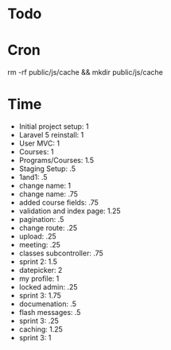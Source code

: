 # Todo

# Cron
rm -rf public/js/cache && mkdir public/js/cache

# Time
- Initial project setup: 1
- Laravel 5 reinstall: 1
- User MVC: 1
- Courses: 1
- Programs/Courses: 1.5
- Staging Setup: .5
- 1and1: .5
- change name: 1
- change name: .75
- added course fields: .75
- validation and index page: 1.25
- pagination: .5
- change route: .25
- upload: .25
- meeting: .25
- classes subcontroller: .75
- sprint 2: 1.5
- datepicker: 2
- my profile: 1
- locked admin: .25
- sprint 3: 1.75
- documenation: .5
- flash messages: .5
- sprint 3: .25
- caching: 1.25
- sprint 3: 1
